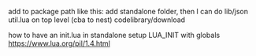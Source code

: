 add to package path like this:
add standalone folder, then I can do
lib/json
util.lua on top level (cba to nest)
codelibrary/download



how to have an init.lua in standalone
setup LUA_INIT with globals
https://www.lua.org/pil/1.4.html